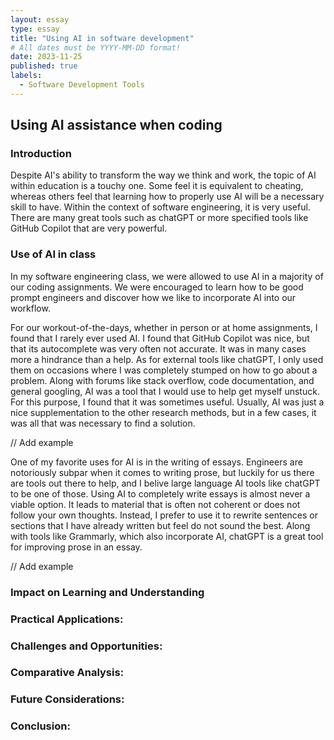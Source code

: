 ```yaml
---
layout: essay
type: essay
title: "Using AI in software development"
# All dates must be YYYY-MM-DD format!
date: 2023-11-25
published: true
labels:
  - Software Development Tools
---
```


## Using AI assistance when coding

### Introduction

Despite AI's ability to transform the way we think and work, the topic of AI within education is a touchy one. Some feel it is equivalent to cheating, whereas others feel that learning how to properly use AI will be a necessary skill to have. Within the context of software engineering, it is very useful. There are many great tools such as chatGPT or more specified tools like GitHub Copilot that are very powerful.

### Use of AI in class

In my software engineering class, we were allowed to use AI in a majority of our coding assignments. We were encouraged to learn how to be good prompt engineers and discover how we like to incorporate AI into our workflow. 

For our workout-of-the-days, whether in person or at home assignments, I found that I rarely ever used AI. I found that GitHub Copilot was nice, but that its autocomplete was very often not accurate. It was in many cases more a hindrance than a help. As for external tools like chatGPT, I only used them on occasions where I was completely stumped on how to go about a problem. Along with forums like stack overflow, code documentation, and general googling, AI was a tool that I would use to help get myself unstuck. For this purpose, I found that it was sometimes useful. Usually, AI was just a nice supplementation to the other research methods, but in a few cases, it was all that was necessary to find a solution.

// Add example

One of my favorite uses for AI is in the writing of essays. Engineers are notoriously subpar when it comes to writing prose, but luckily for us there are tools out there to help, and I belive large language AI tools like chatGPT to be one of those. Using AI to completely write essays is almost never a viable option. It leads to material that is often not coherent or does not follow your own thoughts. Instead, I prefer to use it to rewrite sentences or sections that I have already written but feel do not sound the best. Along with tools like Grammarly, which also incorporate AI, chatGPT is a great tool for improving prose in an essay.

// Add example


### Impact on Learning and Understanding


### Practical Applications:


### Challenges and Opportunities:


### Comparative Analysis:


### Future Considerations:


### Conclusion:
